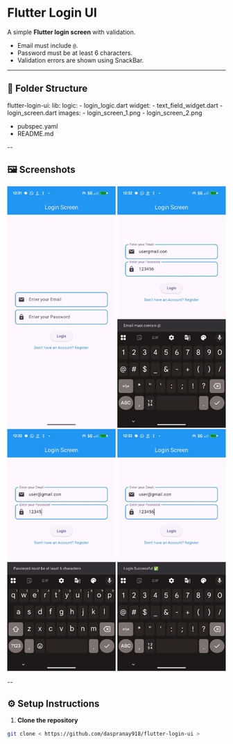 # Flutter Login UI

A simple **Flutter login screen** with validation.  
- Email must include `@`.  
- Password must be at least 6 characters.  
- Validation errors are shown using SnackBar.  

---

## 📁 Folder Structure

flutter-login-ui:
  lib:
    logic:
      - login_logic.dart
    widget:
      - text_field_widget.dart
    - login_screen.dart
  images:
    - login_screen_1.png
    - login_screen_2.png
  - pubspec.yaml
  - README.md

--
## 🖼 Screenshots
<p align="center">
<img src="images/login_page.jpg" width="250" />
<img src="images/@_error.jpg" width="250" />
<img src="images/pass_error.jpg" width="250" />
<img src="images/login_successful.jpg" width="250" />
</p>
--



## ⚙️ Setup Instructions

1. **Clone the repository**

```bash
git clone < https://github.com/daspranay918/flutter-login-ui >


